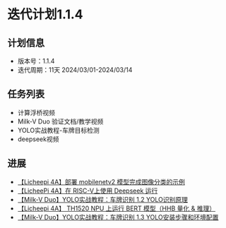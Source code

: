 # 迭代计划1.1.4

## 计划信息

- 版本号：1.1.4
- 迭代周期：11天 2024/03/01-2024/03/14

## 任务列表

- 计算浮桥视频 
- Milk-V Duo 验证文档/教学视频
- YOLO实战教程-车牌目标检测
- deepseek视频


## 进展

- [【Licheepi 4A】部署 mobilenetv2 模型完成图像分类的示例](https://www.bilibili.com/video/BV1JQ9EYbE8P/?spm_id_from=333.1387.upload.video_card.click&vd_source=417238cd96b1b549d14bcb35a9da3cf0)
- [【LicheePi 4A】在 RISC-V上使用 Deepseek 运行 ](Llama.cpphttps://www.bilibili.com/video/BV1sz9EYqE9o/?spm_id_from=333.1387.upload.video_card.click&vd_source=417238cd96b1b549d14bcb35a9da3cf0)
- [【Milk-V Duo】YOLO实战教程：车牌识别 1.2 YOLO识别原理](https://www.bilibili.com/video/BV1SU97YrEba/?spm_id_from=333.1387.upload.video_card.click&vd_source=417238cd96b1b549d14bcb35a9da3cf0)
- [【Licheepi 4A】 TH1520 NPU 上运行 BERT 模型（HHB 量化 & 推理）](https://www.bilibili.com/video/BV1dVR3YNELY/?spm_id_from=333.1387.upload.video_card.click&vd_source=417238cd96b1b549d14bcb35a9da3cf0)
- [【Milk-V Duo】YOLO实战教程：车牌识别 1.3 YOLO安装步骤和环境配置](https://www.bilibili.com/video/BV1gcQGYpEBJ/?spm_id_from=333.1387.upload.video_card.click&vd_source=417238cd96b1b549d14bcb35a9da3cf0)